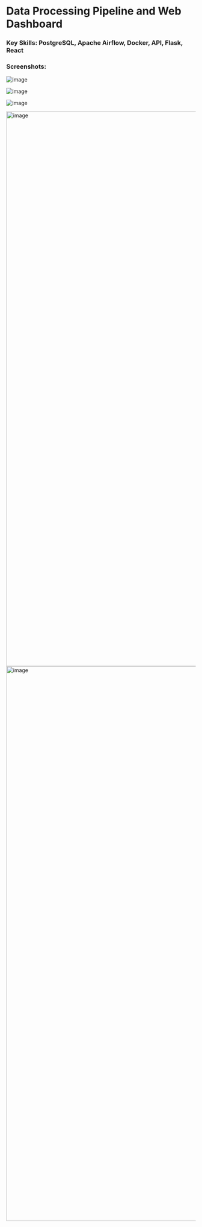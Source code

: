 # Data Processing Pipeline and Web Dashboard

### Key Skills: PostgreSQL, Apache Airflow, Docker, API, Flask, React


### Screenshots: 

![image](https://github.com/user-attachments/assets/e48518dd-25ac-46c2-b7c8-79f671aa1d28)

![image](https://github.com/user-attachments/assets/c5982452-8fee-4c52-a2ca-859ce2d54871)

![image](https://github.com/user-attachments/assets/aefc183f-7a58-4496-bfa4-9fc45bb0d889)

<img width="1470" alt="image" src="https://github.com/user-attachments/assets/317e05f8-8055-427d-abc8-b9bb4f838b47" />

<img width="1470" alt="image" src="https://github.com/user-attachments/assets/2070681f-07bd-4457-8f14-66becd7b9c2b" />
